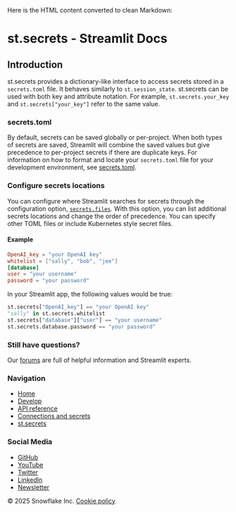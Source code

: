 Here is the HTML content converted to clean Markdown:

# st.secrets - Streamlit Docs
## Introduction
st.secrets provides a dictionary-like interface to access secrets stored in a `secrets.toml` file. It behaves similarly to `st.session_state`. st.secrets can be used with both key and attribute notation. For example, `st.secrets.your_key` and `st.secrets["your_key"]` refer to the same value.

### secrets.toml
By default, secrets can be saved globally or per-project. When both types of secrets are saved, Streamlit will combine the saved values but give precedence to per-project secrets if there are duplicate keys. For information on how to format and locate your `secrets.toml` file for your development environment, see [secrets.toml](/develop/api-reference/connections/secrets.toml).

### Configure secrets locations
You can configure where Streamlit searches for secrets through the configuration option, [`secrets.files`](/develop/api-reference/configuration/config.toml#secrets). With this option, you can list additional secrets locations and change the order of precedence. You can specify other TOML files or include Kubernetes style secret files.

#### Example
```toml
OpenAI_key = "your OpenAI key"
whitelist = ["sally", "bob", "joe"]
[database]
user = "your username"
password = "your password"
```
In your Streamlit app, the following values would be true:
```python
st.secrets["OpenAI_key"] == "your OpenAI key"
"sally" in st.secrets.whitelist
st.secrets["database"]["user"] == "your username"
st.secrets.database.password == "your password"
```
### Still have questions?
Our [forums](https://discuss.streamlit.io) are full of helpful information and Streamlit experts.

### Navigation
* [Home](/)
* [Develop](/develop)
* [API reference](/develop/api-reference)
* [Connections and secrets](/develop/api-reference/connections)
* [st.secrets](/develop/api-reference/connections/st.secrets)

### Social Media
* [GitHub](https://github.com/streamlit)
* [YouTube](https://www.youtube.com/channel/UC3LD42rjj-Owtxsa6PwGU5Q)
* [Twitter](https://twitter.com/streamlit)
* [LinkedIn](https://www.linkedin.com/company/streamlit)
* [Newsletter](https://info.snowflake.com/streamlit-newsletter-sign-up.html)

&copy; 2025 Snowflake Inc.
[Cookie policy](/)